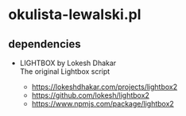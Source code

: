
# okulista-lewalski.pl

## dependencies

 - LIGHTBOX by Lokesh Dhakar  
   The original Lightbox script

   - https://lokeshdhakar.com/projects/lightbox2
   - https://github.com/lokesh/lightbox2
   - https://www.npmjs.com/package/lightbox2
